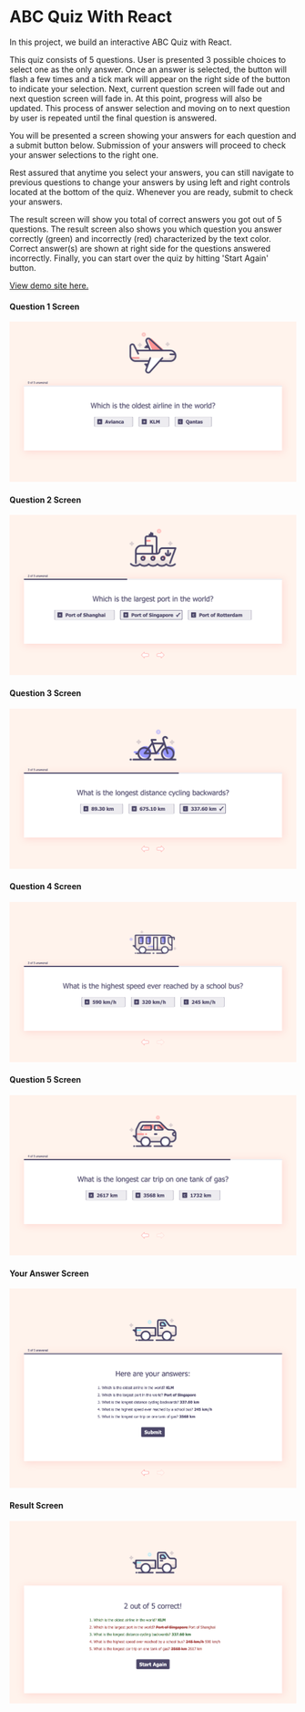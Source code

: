 # ABC Quiz With React

In this project, we build an interactive ABC Quiz with React.

This quiz consists of 5 questions. User is presented 3 possible choices to select one as the only answer. Once an answer is selected, the button will flash a few times and a tick mark will appear on the right side of the button to indicate your selection. Next, current question screen will fade out and next question screen will fade in. At this point, progress will also be updated. This process of answer selection and moving on to next question by user is repeated until the final question is answered.

You will be presented a screen showing your answers for each question and a submit button below. Submission of your answers will proceed to check your answer selections to the right one.

Rest assured that anytime you select your answers, you can still navigate to previous questions to change your answers by using left and right controls located at the bottom of the quiz. Whenever you are ready, submit to check your answers.

The result screen will show you total of correct answers you got out of 5 questions. The result screen also shows you which question you answer correctly (green) and incorrectly (red) characterized by the text color. Correct answer(s) are shown at right side for the questions answered incorrectly. Finally, you can start over the quiz by hitting 'Start Again' button.

[View demo site here.](http://edwinchen.co/abc_quiz_with_react/)

#### Question 1 Screen

![Q1](01.png)

#### Question 2 Screen

![Q2](02.png)

#### Question 3 Screen

![Q3](03.png)

#### Question 4 Screen

![Q4](04.png)

#### Question 5 Screen

![Q5](05.png)

#### Your Answer Screen

![Answer](06.png)

#### Result Screen

![Result](07.png)
